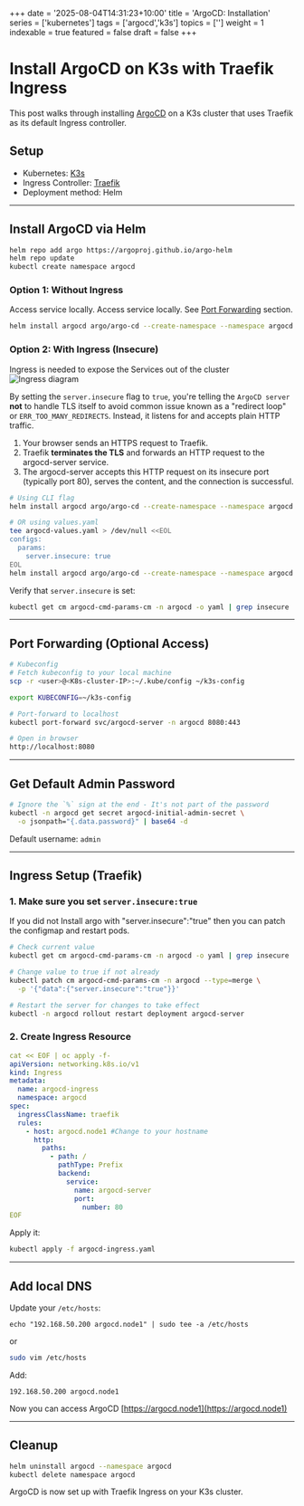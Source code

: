 +++
date = '2025-08-04T14:31:23+10:00'
title = 'ArgoCD: Installation'
series = ['kubernetes']
tags = ['argocd','k3s']
topics = ['']
weight = 1
indexable = true
featured = false
draft = false
+++

# Install ArgoCD on K3s with Traefik Ingress

This post walks through installing [ArgoCD](https://argo-cd.readthedocs.io/) on a K3s cluster that uses Traefik as its default Ingress controller.

## Setup

- Kubernetes: [K3s](https://k3s.io)
- Ingress Controller: [Traefik](https://doc.traefik.io/)
- Deployment method: Helm

---

## Install ArgoCD via Helm

```sh
helm repo add argo https://argoproj.github.io/argo-helm
helm repo update
kubectl create namespace argocd
```

### Option 1: Without Ingress
Access service locally. Access service locally. See [Port Forwarding](#port-forwarding-optional-access) section.

```sh
helm install argocd argo/argo-cd --create-namespace --namespace argocd
```

### Option 2: With Ingress (Insecure)
Ingress is needed to expose the Services out of the cluster
![Ingress diagram](/install-argocd/ingress.png)

By setting the `server.insecure` flag to `true`, you're telling the `ArgoCD server` **not** to handle TLS itself to avoid common issue known as a "redirect loop" or `ERR_TOO_MANY_REDIRECTS`. Instead, it listens for and accepts plain HTTP traffic.

1. Your browser sends an HTTPS request to Traefik.
2. Traefik **terminates the TLS** and forwards an HTTP request to the argocd-server service.
3. The argocd-server accepts this HTTP request on its insecure port (typically port 80), serves the content, and the connection is successful.

```sh
# Using CLI flag
helm install argocd argo/argo-cd --create-namespace --namespace argocd --set configs.params."server\.insecure"=true

# OR using values.yaml
tee argocd-values.yaml > /dev/null <<EOL
configs:
  params:
    server.insecure: true
EOL
helm install argocd argo/argo-cd --create-namespace --namespace argocd -f argocd-values.yaml
```

Verify that `server.insecure` is set:

```sh
kubectl get cm argocd-cmd-params-cm -n argocd -o yaml | grep insecure
```

---

## Port Forwarding (Optional Access)

```sh
# Kubeconfig
# Fetch kubeconfig to your local machine
scp -r <user>@<K8s-cluster-IP>:~/.kube/config ~/k3s-config

export KUBECONFIG=~/k3s-config

# Port-forward to localhost
kubectl port-forward svc/argocd-server -n argocd 8080:443

# Open in browser
http://localhost:8080
```
---

## Get Default Admin Password

```sh
# Ignore the `%` sign at the end - It's not part of the password
kubectl -n argocd get secret argocd-initial-admin-secret \
  -o jsonpath="{.data.password}" | base64 -d
```

Default username: `admin`

---

## Ingress Setup (Traefik)

### 1. Make sure you set `server.insecure:true`
If you did not Install argo with "server.insecure":"true" then you can patch the configmap and restart pods.
```sh
# Check current value
kubectl get cm argocd-cmd-params-cm -n argocd -o yaml | grep insecure

# Change value to true if not already
kubectl patch cm argocd-cmd-params-cm -n argocd --type=merge \
  -p '{"data":{"server.insecure":"true"}}'

# Restart the server for changes to take effect
kubectl -n argocd rollout restart deployment argocd-server
```

### 2. Create Ingress Resource

```yaml
cat << EOF | oc apply -f-
apiVersion: networking.k8s.io/v1
kind: Ingress
metadata:
  name: argocd-ingress
  namespace: argocd
spec:
  ingressClassName: traefik
  rules:
    - host: argocd.node1 #Change to your hostname
      http:
        paths:
          - path: /
            pathType: Prefix
            backend:
              service:
                name: argocd-server
                port:
                  number: 80
EOF
```

Apply it:

```sh
kubectl apply -f argocd-ingress.yaml
```

---

## Add local DNS

Update your `/etc/hosts`:

`echo "192.168.50.200 argocd.node1" | sudo tee -a /etc/hosts`

or
```sh
sudo vim /etc/hosts
```

Add:

```
192.168.50.200 argocd.node1
```

Now you can access ArgoCD [https://argocd.node1](https://argocd.node1)

---

## Cleanup

```sh
helm uninstall argocd --namespace argocd
kubectl delete namespace argocd
```

ArgoCD is now set up with Traefik Ingress on your K3s cluster.